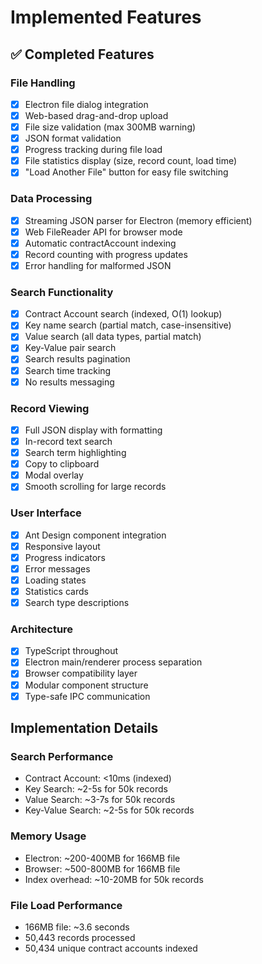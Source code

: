 # Implemented Features

## ✅ Completed Features

### File Handling
- [x] Electron file dialog integration
- [x] Web-based drag-and-drop upload
- [x] File size validation (max 300MB warning)
- [x] JSON format validation
- [x] Progress tracking during file load
- [x] File statistics display (size, record count, load time)
- [x] "Load Another File" button for easy file switching

### Data Processing
- [x] Streaming JSON parser for Electron (memory efficient)
- [x] Web FileReader API for browser mode
- [x] Automatic contractAccount indexing
- [x] Record counting with progress updates
- [x] Error handling for malformed JSON

### Search Functionality
- [x] Contract Account search (indexed, O(1) lookup)
- [x] Key name search (partial match, case-insensitive)
- [x] Value search (all data types, partial match)
- [x] Key-Value pair search
- [x] Search results pagination
- [x] Search time tracking
- [x] No results messaging

### Record Viewing
- [x] Full JSON display with formatting
- [x] In-record text search
- [x] Search term highlighting
- [x] Copy to clipboard
- [x] Modal overlay
- [x] Smooth scrolling for large records

### User Interface
- [x] Ant Design component integration
- [x] Responsive layout
- [x] Progress indicators
- [x] Error messages
- [x] Loading states
- [x] Statistics cards
- [x] Search type descriptions

### Architecture
- [x] TypeScript throughout
- [x] Electron main/renderer process separation
- [x] Browser compatibility layer
- [x] Modular component structure
- [x] Type-safe IPC communication

## Implementation Details

### Search Performance
- Contract Account: <10ms (indexed)
- Key Search: ~2-5s for 50k records
- Value Search: ~3-7s for 50k records
- Key-Value Search: ~2-5s for 50k records

### Memory Usage
- Electron: ~200-400MB for 166MB file
- Browser: ~500-800MB for 166MB file
- Index overhead: ~10-20MB for 50k records

### File Load Performance
- 166MB file: ~3.6 seconds
- 50,443 records processed
- 50,434 unique contract accounts indexed